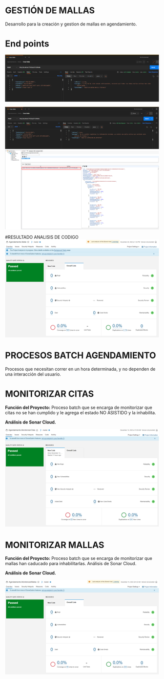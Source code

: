 # GESTIÓN DE MALLAS

Desarrollo para la creación y gestion de mallas en agendamiento.


# End points

![](Resources/Ok.png)

![](Resources/error.png)
![](Resources/data.png)

#RESULTADO ANALISIS DE CODIGO
![](Resources/Sonar.png)

# PROCESOS BATCH AGENDAMIENTO 
Procesos que necesitan correr en un hora determinada, y no dependen de una interacción del usuario.

# MONITORIZAR CITAS
**Función del Proyecto:** Proceso batch que se encarga de monitorizar que citas no se han cumplido y le agrega el estado NO ASISTIDO y la inhabilita.


**Análisis de Sonar Cloud.**

![](Resources/AnalisisSonar.png)


# MONITORIZAR MALLAS

**Función del Proyecto:** Proceso batch que se encarga de monitorizar que mallas han caducado para inhabilitarlas.
Análisis de Sonar Cloud.

**Análisis de Sonar Cloud.**

![](Resources/MallaAnalisis.png)